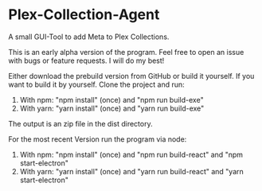 # Plex-Collection-Agent
A small GUI-Tool to add Meta to Plex Collections.

This is an early alpha version of the program. Feel free to open an issue with bugs or feature requests. I will do my best!

Either download the prebuild version from GitHub or build it yourself.
If you want to build it by yourself. Clone the project and run:
1. With npm: "npm install" (once) and "npm run build-exe"
2. With yarn: "yarn install" (once) and "yarn run build-exe"

The output is an zip file in the dist directory.

For the most recent Version run the program via node:
1. With npm: "npm install" (once) and "npm run build-react" and "npm start-electron"
2. With yarn: "yarn install" (once) and "yarn run build-react" and "yarn start-electron"
